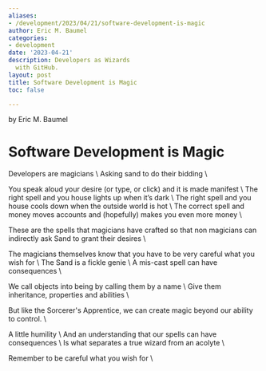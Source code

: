 ```yaml
---
aliases:
- /development/2023/04/21/software-development-is-magic
author: Eric M. Baumel
categories:
- development
date: '2023-04-21'
description: Developers as Wizards
  with GitHub.
layout: post
title: Software Development is Magic
toc: false

---
```


by Eric M. Baumel

# Software Development is Magic

Developers are magicians \\
Asking sand to do their bidding \\

You speak aloud your desire (or type, or click) and it is made manifest \\
The right spell and you house lights up when it’s dark \\
The right spell and you house cools down when the outside world is hot \\
The correct spell and money moves accounts and (hopefully) makes you even more money \\

These are the spells that magicians have crafted so that non magicians can indirectly ask Sand to grant their desires \\

The magicians themselves know that you have to be very careful what you wish for \\
The Sand is a fickle genie \\
A mis-cast spell can have consequences \\

We call objects into being by calling them by a name \\
Give them inheritance, properties and abilities \\

But like the Sorcerer's Apprentice, we can create magic beyond our ability to control. \\

A little humility \\
And an understanding that our spells can have consequences \\
Is what separates a true wizard from an acolyte \\

Remember to be careful what you wish for \\



